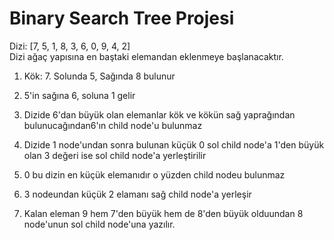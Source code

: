 # Binary Search Tree Projesi

Dizi: [7, 5, 1, 8, 3, 6, 0, 9, 4, 2]  
Dizi ağaç yapısına en baştaki elemandan eklenmeye başlanacaktır.
1. Kök: 7. Solunda 5, Sağında 8 bulunur
2. 5'in sağına  6, soluna 1 gelir
3. Dizide 6'dan büyük olan elemanlar kök ve kökün sağ yaprağından bulunucağından6'ın child node'u bulunmaz
4. Dizide 1 node'undan sonra bulunan küçük 0 sol child node'a 1'den büyük olan 3 değeri ise sol child node'a yerleştirilir
5. 0 bu dizin en küçük elemanıdır o yüzden child nodeu bulunmaz
6. 3 nodeundan küçük 2 elamanı sağ child node'a yerleşir

7. Kalan eleman 9 hem 7'den büyük hem de 8'den büyük olduundan 8 node'unun sol child node'una yazılır.
